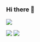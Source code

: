 ### Hi there 👋

<img style="margin-left: 0px;" src="https://github-readme-stats.vercel.app/api?username=1417847538&
hide=contribs,prs&show_icons=true&theme=tokyonight" />     

<img style="margin-left: 0px;" src="https://github-readme-stats.vercel.app/api/top-langs/?username=1417847538&layout=compact" />

<img style="margin-left: 0px;" src="https://activity-graph.herokuapp.com/graph?username=1417847538&theme=**dracula**" />



